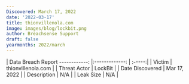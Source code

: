 ```yaml
---
Discovered: March 17, 2022
date: '2022-03-17'
title: thionvillenola.com
image: images/blog/lockbit.png
author: Breachsense Support
draft: false
yearmonths: 2022/march
---
```



| Data Breach Report
------------:   |:-------------:    | :-----:|
| Victim    | thionvillenola.com      | 
| Threat Actor    | LockBit      | 
| Date Discovered    | Mar 17, 2022      | 
| Description    | N/A      | 
| Leak Size    | N/A      | 

